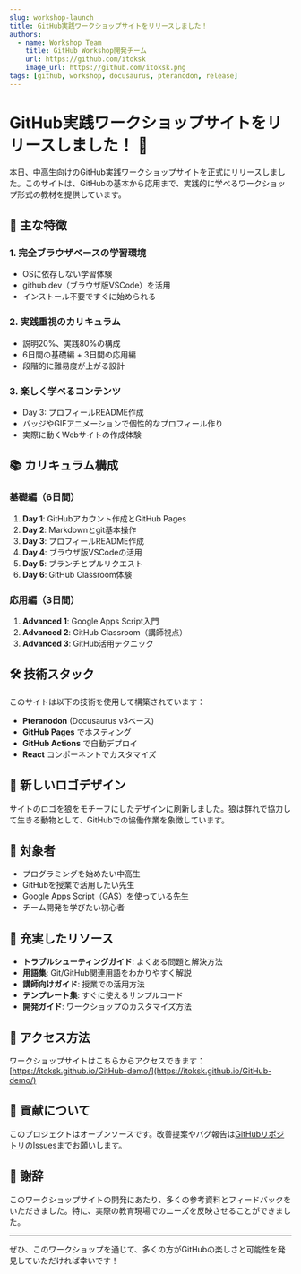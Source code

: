 ```yaml
---
slug: workshop-launch
title: GitHub実践ワークショップサイトをリリースしました！
authors:
  - name: Workshop Team
    title: GitHub Workshop開発チーム
    url: https://github.com/itoksk
    image_url: https://github.com/itoksk.png
tags: [github, workshop, docusaurus, pteranodon, release]
---
```


# GitHub実践ワークショップサイトをリリースしました！ 🎉

本日、中高生向けのGitHub実践ワークショップサイトを正式にリリースしました。このサイトは、GitHubの基本から応用まで、実践的に学べるワークショップ形式の教材を提供しています。

<!-- truncate -->

## 🚀 主な特徴

### 1. **完全ブラウザベースの学習環境**
- OSに依存しない学習体験
- github.dev（ブラウザ版VSCode）を活用
- インストール不要ですぐに始められる

### 2. **実践重視のカリキュラム**
- 説明20%、実践80%の構成
- 6日間の基礎編 + 3日間の応用編
- 段階的に難易度が上がる設計

### 3. **楽しく学べるコンテンツ**
- Day 3: プロフィールREADME作成
- バッジやGIFアニメーションで個性的なプロフィール作り
- 実際に動くWebサイトの作成体験

## 📚 カリキュラム構成

### 基礎編（6日間）
1. **Day 1**: GitHubアカウント作成とGitHub Pages
2. **Day 2**: Markdownとgit基本操作
3. **Day 3**: プロフィールREADME作成
4. **Day 4**: ブラウザ版VSCodeの活用
5. **Day 5**: ブランチとプルリクエスト
6. **Day 6**: GitHub Classroom体験

### 応用編（3日間）
1. **Advanced 1**: Google Apps Script入門
2. **Advanced 2**: GitHub Classroom（講師視点）
3. **Advanced 3**: GitHub活用テクニック

## 🛠 技術スタック

このサイトは以下の技術を使用して構築されています：

- **Pteranodon** (Docusaurus v3ベース)
- **GitHub Pages** でホスティング
- **GitHub Actions** で自動デプロイ
- **React** コンポーネントでカスタマイズ

## 🐺 新しいロゴデザイン

サイトのロゴを狼をモチーフにしたデザインに刷新しました。狼は群れで協力して生きる動物として、GitHubでの協働作業を象徴しています。

## 🎯 対象者

- プログラミングを始めたい中高生
- GitHubを授業で活用したい先生
- Google Apps Script（GAS）を使っている先生
- チーム開発を学びたい初心者

## 📝 充実したリソース

- **トラブルシューティングガイド**: よくある問題と解決方法
- **用語集**: Git/GitHub関連用語をわかりやすく解説
- **講師向けガイド**: 授業での活用方法
- **テンプレート集**: すぐに使えるサンプルコード
- **開発ガイド**: ワークショップのカスタマイズ方法

## 🔗 アクセス方法

ワークショップサイトはこちらからアクセスできます：
[https://itoksk.github.io/GitHub-demo/](https://itoksk.github.io/GitHub-demo/)

## 🤝 貢献について

このプロジェクトはオープンソースです。改善提案やバグ報告は[GitHubリポジトリ](https://github.com/itoksk/GitHub-demo)のIssuesまでお願いします。

## 🙏 謝辞

このワークショップサイトの開発にあたり、多くの参考資料とフィードバックをいただきました。特に、実際の教育現場でのニーズを反映させることができました。

---

ぜひ、このワークショップを通じて、多くの方がGitHubの楽しさと可能性を発見していただければ幸いです！